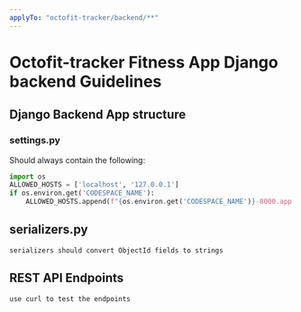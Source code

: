 ```yaml
---
applyTo: "octofit-tracker/backend/**"
---
```

# Octofit-tracker Fitness App Django backend Guidelines


## Django Backend App structure

### settings.py

Should always contain the following:

```python
import os
ALLOWED_HOSTS = ['localhost', '127.0.0.1']
if os.environ.get('CODESPACE_NAME'):
    ALLOWED_HOSTS.append(f"{os.environ.get('CODESPACE_NAME')}-8000.app.github.dev")
```

## serializers.py

```text
serializers should convert ObjectId fields to strings
```

## REST API Endpoints

```text
use curl to test the endpoints
```